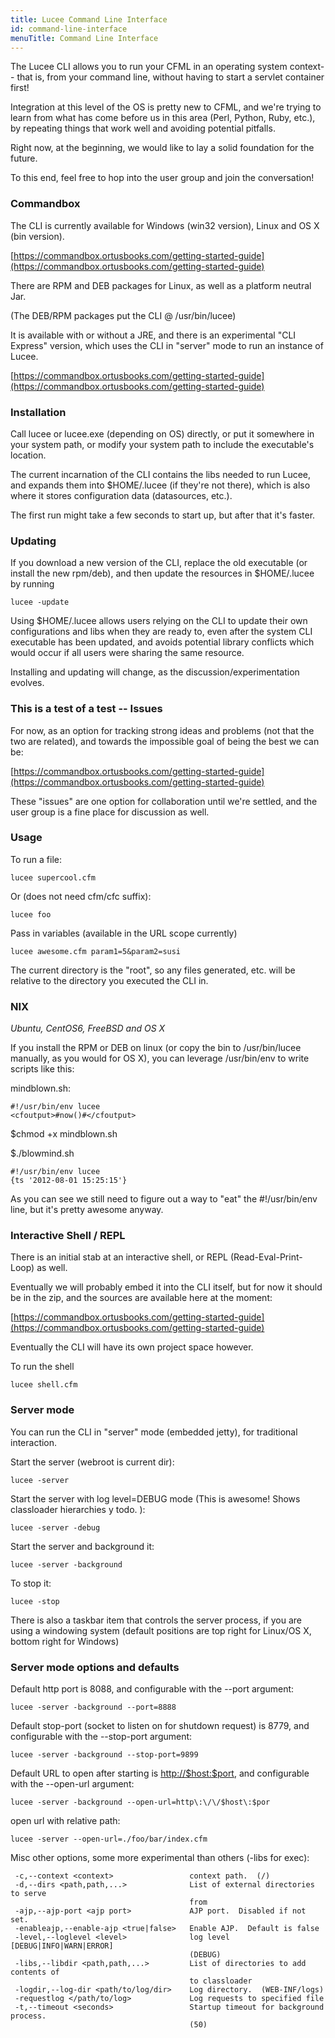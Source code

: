 ```yaml
---
title: Lucee Command Line Interface
id: command-line-interface
menuTitle: Command Line Interface
---
```


The Lucee CLI allows you to run your CFML in an operating system context-- that is, from your command line, without having to start a servlet container first!

Integration at this level of the OS is pretty new to CFML, and we're trying to learn from what has come before us in this area (Perl, Python, Ruby, etc.), by repeating things that work well and avoiding potential pitfalls.

Right now, at the beginning, we would like to lay a solid foundation for the future.

To this end, feel free to hop into the user group and join the conversation!

### Commandbox ###

The CLI is currently available for Windows (win32 version), Linux and OS X (bin version).

[https://commandbox.ortusbooks.com/getting-started-guide](https://commandbox.ortusbooks.com/getting-started-guide)

There are RPM and DEB packages for Linux, as well as a platform neutral Jar.

(The DEB/RPM packages put the CLI @ /usr/bin/lucee)

It is available with or without a JRE, and there is an experimental "CLI Express" version, which uses the CLI in "server" mode to run an instance of Lucee.

[https://commandbox.ortusbooks.com/getting-started-guide](https://commandbox.ortusbooks.com/getting-started-guide)

### Installation ###

Call lucee or lucee.exe (depending on OS) directly, or put it somewhere in your system path, or modify your system path to include the executable's location.

The current incarnation of the CLI contains the libs needed to run Lucee, and expands them into $HOME/.lucee (if they're not there), which is also where it stores configuration data (datasources, etc.).

The first run might take a few seconds to start up, but after that it's faster.

### Updating ###

If you download a new version of the CLI, replace the old executable (or install the new rpm/deb), and then update the resources in $HOME/.lucee by running

```lucee
lucee -update
```

Using $HOME/.lucee allows users relying on the CLI to update their own configurations and libs when they are ready to, even after the system CLI executable has been updated, and avoids potential library conflicts which would occur if all users were sharing the same resource.

Installing and updating will change, as the discussion/experimentation evolves.

### This is a test of a test -- Issues ###

For now, as an option for tracking strong ideas and problems (not that the two are related), and towards the impossible goal of being the best we can be:

[https://commandbox.ortusbooks.com/getting-started-guide](https://commandbox.ortusbooks.com/getting-started-guide)

These "issues" are one option for collaboration until we're settled, and the user group is a fine place for discussion as well.

### Usage ###

To run a file:

```lucee
lucee supercool.cfm
```

Or (does not need cfm/cfc suffix):

```lucee
lucee foo
```

Pass in variables (available in the URL scope currently)

```lucee
lucee awesome.cfm param1=5&param2=susi
```

The current directory is the "root", so any files generated, etc. will be relative to the directory you executed the CLI in.

### NIX ###

*Ubuntu, CentOS6, FreeBSD and OS X*

If you install the RPM or DEB on linux (or copy the bin to /usr/bin/lucee manually, as you would for OS X), you can leverage /usr/bin/env to write scripts like this:

mindblown.sh:

```lucee
#!/usr/bin/env lucee
<cfoutput>#now()#</cfoutput>
```

$chmod +x mindblown.sh

$./blowmind.sh

```lucee
#!/usr/bin/env lucee
{ts '2012-08-01 15:25:15'}
```

As you can see we still need to figure out a way to "eat" the #!/usr/bin/env line, but it's pretty awesome anyway.

### Interactive Shell / REPL ###

There is an initial stab at an interactive shell, or REPL (Read-Eval-Print-Loop) as well.

Eventually we will probably embed it into the CLI itself, but for now it should be in the zip, and the sources are available here at the moment:

[https://commandbox.ortusbooks.com/getting-started-guide](https://commandbox.ortusbooks.com/getting-started-guide)

Eventually the CLI will have its own project space however.

To run the shell

```lucee
lucee shell.cfm
```

### Server mode ###

You can run the CLI in "server" mode (embedded jetty), for traditional interaction.

Start the server (webroot is current dir):

```lucee
lucee -server
```

Start the server with log level=DEBUG mode (This is awesome! Shows classloader hierarchies y todo. ):

```lucee
lucee -server -debug
```

Start the server and background it:

```lucee
lucee -server -background
```

To stop it:

```lucee
lucee -stop
```

There is also a taskbar item that controls the server process, if you are using a windowing system (default positions are top right for Linux/OS X, bottom right for Windows)

### Server mode options and defaults ###

Default http port is 8088, and configurable with the --port argument:

```lucee
lucee -server -background --port=8888
```

Default stop-port (socket to listen on for shutdown request) is 8779, and configurable with the --stop-port argument:

```lucee
lucee -server -background --stop-port=9899
```

Default URL to open after starting is <http://$host:$port>, and configurable with the --open-url argument:

```lucee
lucee -server -background --open-url=http\:\/\/$host\:$por
```

open url with relative path:

```lucee
lucee -server --open-url=./foo/bar/index.cfm
```

Misc other options, some more experimental than others (-libs for exec):

```lucee
 -c,--context <context>                 context path.  (/)
 -d,--dirs <path,path,...>              List of external directories to serve
                                        from
 -ajp,--ajp-port <ajp port>             AJP port.  Disabled if not set.
 -enableajp,--enable-ajp <true|false>   Enable AJP.  Default is false
 -level,--loglevel <level>              log level [DEBUG|INFO|WARN|ERROR]
                                        (DEBUG)
 -libs,--libdir <path,path,...>         List of directories to add contents of
                                        to classloader
 -logdir,--log-dir <path/to/log/dir>    Log directory.  (WEB-INF/logs)
 -requestlog </path/to/log>             Log requests to specified file
 -t,--timeout <seconds>                 Startup timeout for background process.
                                        (50)
```
